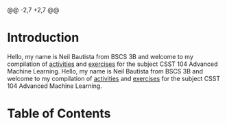 @@ -2,7 +2,7 @@

# Introduction

Hello, my name is Neil Bautista from BSCS 3B and welcome to my compilation of <a href="[activities](https://whatthw.github.io/Bautista-ACT-EXER/)">activities</a> and <a href="[exercises](https://whatthw.github.io/Bautista-ACT-EXER/)">exercises</a> for the subject CSST 104 Advanced Machine Learning.
Hello, my name is Neil Bautista from BSCS 3B and welcome to my compilation of <a href="https://whatthw.github.io/Bautista-ACT-EXER/">activities</a> and <a href="https://whatthw.github.io/Bautista-ACT-EXER/">exercises</a> for the subject CSST 104 Advanced Machine Learning.

# **Table of Contents**
